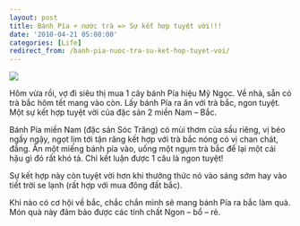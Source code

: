```yaml
---
layout: post
title: Bánh Pía + nước trà => Sự kết hợp tuyệt vời!!!
date: '2010-04-21 05:00:00'
categories: [Life]
redirect_from: /banh-pia-nuoc-tra-su-ket-hop-tuyet-voi/
---
```


![](https://trinhvanchung.files.wordpress.com/2010/10/ap_20100421101426923.jpg)

Hôm vừa rồi, vợ đi siêu thị mua 1 cây bánh Pía hiệu Mỹ Ngọc. Về nhà, sẵn có trà bắc hôm tết mang vào còn. Lấy bánh Pía ra ăn với trà bắc, ngon tuyệt. Một sự kết hợp tuyệt vời của đặc sản 2 miền Nam – Bắc.

Bánh Pía miền Nam (đặc sản Sóc Trăng) có mùi thơm của sầu riêng, vị béo ngầy ngậy, ngọt lịm tới tận răng kết hợp với trà bắc nóng có vị chan chát, đắng. Ăn một miếng bánh pía vào, uống một ngụm trà bắc để lại một cái hậu gì đó rất khó tả. Chỉ kết luận được 1 câu là ngon tuyệt!

Sự kết hợp này còn tuyệt vời hơn khi thưởng thức nó vào sáng sớm hay vào tiết trời se lạnh (rất hợp với mua đông đất bắc).

Khi nào có cơ hội về bắc, chắc chắn mình sẽ mang bánh Pía ra bắc làm quà. Món quà này đảm bảo được các tính chất Ngon – bổ – rẻ.
